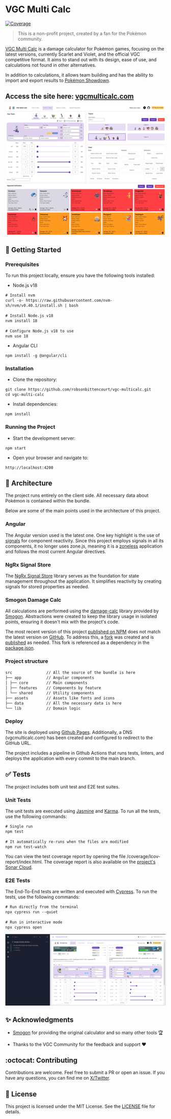 # VGC Multi Calc

[![Coverage](https://sonarcloud.io/api/project_badges/measure?project=robsonbittencourt_vgc-multicalc&metric=coverage)](https://sonarcloud.io/summary/new_code?id=robsonbittencourt_vgc-multicalc)

> This is a non-profit project, created by a fan for the Pokémon community.

[VGC Multi Calc](https://vgcmulticalc.com) is a damage calculator for Pokémon games, focusing on the latest versions, currently Scarlet and Violet, and the official VGC competitive format. It aims to stand out with its design, ease of use, and calculations not found in other alternatives.

In addition to calculations, it allows team building and has the ability to import and export results to [Pokémon Showdown](https://play.pokemonshowdown.com/).

## Access the site here: [vgcmulticalc.com](https://vgcmulticalc.com)

![VGC Multi Calc](media/multi-calc.gif)

## :electric_plug: Getting Started

### Prerequisites

To run this project locally, ensure you have the following tools installed:

- Node.js v18

```
# Install nvm
curl -o- https://raw.githubusercontent.com/nvm-sh/nvm/v0.40.1/install.sh | bash

# Install Node.js v18
nvm install 18

# Configure Node.js v18 to use
nvm use 18
```

- Angular CLI

```
npm install -g @angular/cli
```

### Installation

- Clone the repository:

```
git clone https://github.com/robsonbittencourt/vgc-multicalc.git
cd vgc-multi-calc
```

- Install dependencies:

```
npm install
```

### Running the Project

- Start the development server:

```
npm start
```

- Open your browser and navigate to:

```
http://localhost:4200
```

## :construction_worker: Architecture

The project runs entirely on the client side. All necessary data about Pokémon is contained within the bundle.

Below are some of the main points used in the architecture of this project.

### Angular

The Angular version used is the latest one. One key highlight is the use of [signals](https://angular.dev/guide/signals) for component reactivity. Since this project employs signals in all its components, it no longer uses zone.js, meaning it is a [zoneless](https://angular.dev/guide/experimental/zoneless) application and follows the most current Angular directives.

### NgRx Signal Store

The [NgRx Signal Store](https://ngrx.io/guide/signals) library serves as the foundation for state management throughout the application. It simplifies reactivity by creating signals for stored properties as needed.

### Smogon Damage Calc

All calculations are performed using the [damage-calc](https://github.com/smogon/damage-calc) library provided by [Smogon](https://www.smogon.com/). Abstractions were created to keep the library usage in isolated points, ensuring it doesn't mix with the project's code.

The most recent version of this project [published on NPM](https://www.npmjs.com/package/@smogon/calc) does not match the latest version on [GitHub](https://github.com/smogon/damage-calc). To address this, a [fork](https://github.com/robsonbittencourt/damage-calc) was created and is [published](https://www.npmjs.com/package/@robsonbittencourt/calc) as needed. This fork is referenced as a dependency in the [package.json](package.json).

### Project structure

```
src               // All the source of the bundle is here
├── app           // Angular components
│ ├── core        // Main components
│ ├── features    // Components by feature
│ └── shared      // Utility components
├── assets        // Assets like fonts and icons
├── data          // All the necessary data is here
└── lib           // Domain logic
```

### Deploy

The site is deployed using [Github Pages](https://pages.github.com/). Additionally, a DNS (vgcmulticalc.com) has been created and configured to redirect to the GitHub URL.

The project includes a pipeline in Github Actions that runs tests, linters, and deploys the application with every commit to the main branch.

## :white_check_mark: Tests

The project includes both unit test and E2E test suites.

### Unit Tests

The unit tests are executed using [Jasmine](https://jasmine.github.io) and [Karma](https://karma-runner.github.io). To run all the tests, use the following commands:

```
# Single run
npm test

# It automatically re-runs when the files are modified
npm run test-watch

```

You can view the test coverage report by opening the file /coverage/lcov-report/index.html. The coverage report is also available on the [project's Sonar Cloud](https://sonarcloud.io/summary/overall?id=robsonbittencourt_vgc-multicalc&branch=main).

### E2E Tests

The End-To-End tests are written and executed with [Cypress](https://www.cypress.io). To run the tests, use the following commands:

```
# Run directly from the terminal
npx cypress run --quiet

# Run in interactive mode
npx cypress open
```

![Cypress](media/cypress.png)

## :sparkles: Acknowledgments

- [Smogon](https://www.smogon.com/) for providing the original calculator and so many other tools :trophy:

- Thanks to the VGC Community for the feedback and support :heart:

## :octocat: Contributing

Contributions are welcome. Feel free to submit a PR or open an issue. If you have any questions, you can find me on [X/Twitter](https://twitter.com/rluizv).

## :book: License

This project is licensed under the MIT License. See the [LICENSE](LICENSE) file for details.
